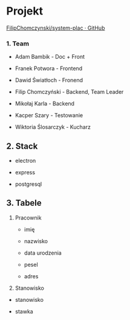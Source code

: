 # Projekt

[FilipChomczynski/system-plac · GitHub](https://github.com/FilipChomczynski/system-plac.git)

### 1. Team

* Adam Bambik - Doc + Front

* Franek Potwora - Frontend

* Dawid Światłoch - Fronend

* Filip Chomczyński - Backend, Team Leader

* Mikołaj Karla - Backend

* Kacper Szary - Testowanie

* Wiktoria Ślosarczyk - Kucharz

## 2. Stack

* electron

* express

* postgresql



## 3. Tabele

1. Pracownik
   
   - imię
   
   - nazwisko
   
   - data urodzenia
   
   - pesel
   
   - adres

2.  Stanowisko
   
   - stanowisko
   
   - stawka
